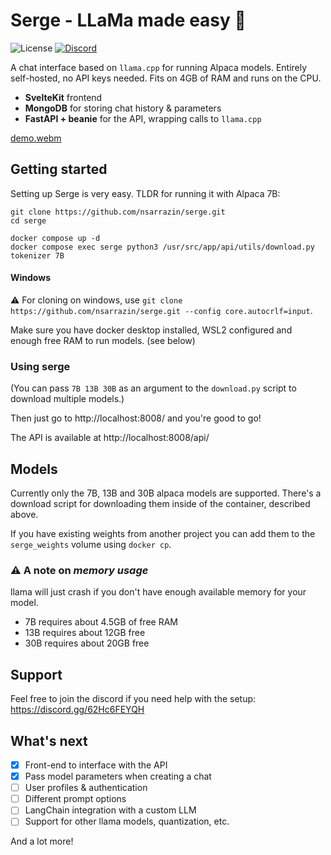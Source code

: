 # Serge - LLaMa made easy 🦙

![License](https://img.shields.io/github/license/nsarrazin/serge)
[![Discord](https://img.shields.io/discord/1088427963801948201?label=Discord)](https://discord.gg/62Hc6FEYQH)

A chat interface based on `llama.cpp` for running Alpaca models. Entirely self-hosted, no API keys needed. Fits on 4GB of RAM and runs on the CPU.

- **SvelteKit** frontend
- **MongoDB** for storing chat history & parameters
- **FastAPI + beanie** for the API, wrapping calls to `llama.cpp`

[demo.webm](https://user-images.githubusercontent.com/25119303/226897188-914a6662-8c26-472c-96bd-f51fc020abf6.webm)

## Getting started

Setting up Serge is very easy. TLDR for running it with Alpaca 7B:
```
git clone https://github.com/nsarrazin/serge.git
cd serge

docker compose up -d
docker compose exec serge python3 /usr/src/app/api/utils/download.py tokenizer 7B
```

#### Windows

:warning: For cloning on windows, use `git clone https://github.com/nsarrazin/serge.git --config core.autocrlf=input`.  

Make sure you have docker desktop installed, WSL2 configured and enough free RAM to run models. (see below)


### Using serge

(You can pass `7B 13B 30B` as an argument to the `download.py` script to download multiple models.)

Then just go to http://localhost:8008/ and you're good to go!

The API is available at http://localhost:8008/api/

## Models

Currently only the 7B, 13B and 30B alpaca models are supported. There's a download script for downloading them inside of the container, described above.

If you have existing weights from another project you can add them to the `serge_weights` volume using `docker cp`.

### :warning: A note on _memory usage_

llama will just crash if you don't have enough available memory for your model.

- 7B requires about 4.5GB of free RAM
- 13B requires about 12GB free
- 30B requires about 20GB free

## Support

Feel free to join the discord if you need help with the setup: https://discord.gg/62Hc6FEYQH

## What's next

- [x] Front-end to interface with the API
- [x] Pass model parameters when creating a chat
- [ ] User profiles & authentication
- [ ] Different prompt options
- [ ] LangChain integration with a custom LLM
- [ ] Support for other llama models, quantization, etc.

And a lot more!
